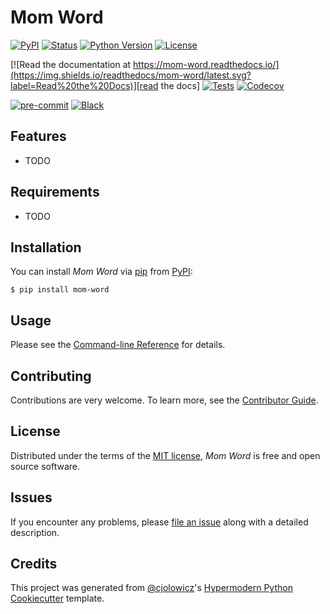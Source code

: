 # Mom Word

[![PyPI](https://img.shields.io/pypi/v/mom-word.svg)][pypi_]
[![Status](https://img.shields.io/pypi/status/mom-word.svg)][status]
[![Python Version](https://img.shields.io/pypi/pyversions/mom-word)][python version]
[![License](https://img.shields.io/pypi/l/mom-word)][license]

[![Read the documentation at https://mom-word.readthedocs.io/](https://img.shields.io/readthedocs/mom-word/latest.svg?label=Read%20the%20Docs)][read the docs]
[![Tests](https://github.com/lstmemery/mom-word/workflows/Tests/badge.svg)][tests]
[![Codecov](https://codecov.io/gh/lstmemery/mom-word/branch/main/graph/badge.svg)][codecov]

[![pre-commit](https://img.shields.io/badge/pre--commit-enabled-brightgreen?logo=pre-commit&logoColor=white)][pre-commit]
[![Black](https://img.shields.io/badge/code%20style-black-000000.svg)][black]

[pypi_]: https://pypi.org/project/mom-word/
[status]: https://pypi.org/project/mom-word/
[python version]: https://pypi.org/project/mom-word
[read the docs]: https://mom-word.readthedocs.io/
[tests]: https://github.com/lstmemery/mom-word/actions?workflow=Tests
[codecov]: https://app.codecov.io/gh/lstmemery/mom-word
[pre-commit]: https://github.com/pre-commit/pre-commit
[black]: https://github.com/psf/black

## Features

- TODO

## Requirements

- TODO

## Installation

You can install _Mom Word_ via [pip] from [PyPI]:

```console
$ pip install mom-word
```

## Usage

Please see the [Command-line Reference] for details.

## Contributing

Contributions are very welcome.
To learn more, see the [Contributor Guide].

## License

Distributed under the terms of the [MIT license][license],
_Mom Word_ is free and open source software.

## Issues

If you encounter any problems,
please [file an issue] along with a detailed description.

## Credits

This project was generated from [@cjolowicz]'s [Hypermodern Python Cookiecutter] template.

[@cjolowicz]: https://github.com/cjolowicz
[pypi]: https://pypi.org/
[hypermodern python cookiecutter]: https://github.com/cjolowicz/cookiecutter-hypermodern-python
[file an issue]: https://github.com/lstmemery/mom-word/issues
[pip]: https://pip.pypa.io/

<!-- github-only -->

[license]: https://github.com/lstmemery/mom-word/blob/main/LICENSE
[contributor guide]: https://github.com/lstmemery/mom-word/blob/main/CONTRIBUTING.md
[command-line reference]: https://mom-word.readthedocs.io/en/latest/usage.html
